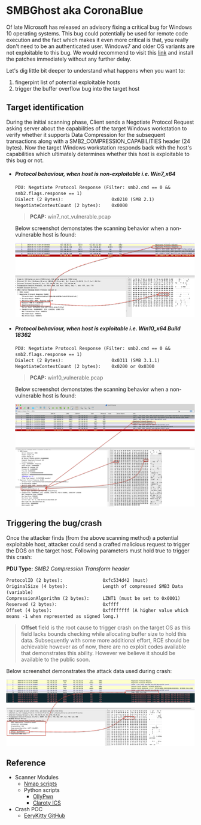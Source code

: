 # SMBGhost aka CoronaBlue

Of late Microsoft has released an advisory fixing a critical bug for Windows 10 operating systems. This bug could potentially be used for remote code execution and the fact which makes it even more critical is that, you really don't need to be an authenticated user. Windows7 and older OS variants are not exploitable to this bug. We would recommend to visit this [link](https://portal.msrc.microsoft.com/en-US/security-guidance/advisory/CVE-2020-0796) and install the patches immediately without any further delay.

Let's dig little bit deeper to understand what happens when you want to:
1. fingerpint list of potential exploitable hosts
2. trigger the buffer overflow bug into the target host


## Target identification

During the initial scanning phase, Client sends a Negotiate Protocol Request asking server about the capabilities of the target Windows workstation to verify whether it supports Data Compression for the subsequent transactions along with a SMB2_COMPRESSION_CAPABILITIES header (24 bytes). Now the target Windows workstation responds back with the host's capabilities which ultimately determines whether this host is exploitable to this bug or not.


* #### ***Protocol behaviour, when host is non-exploitable i.e. Win7_x64***

    ```
    PDU: Negotiate Protocol Response (Filter: smb2.cmd == 0 && smb2.flags.response == 1)
    Dialect (2 Bytes):                  0x0210 (SMB 2.1)
    NegotiateContextCount (2 bytes):    0x0000
    ```

    > **PCAP:** win7_not_vulnerable.pcap

    Below screenshot demonstates the scanning behavior when a non-vulnerable host is found:

    ![Vulnerable OS](nonvulnerable_win7.png)


* #### ***Protocol behaviour, when host is exploitable i.e. Win10_x64 Build 18362***

    ```
    PDU: Negotiate Protocol Response (Filter: smb2.cmd == 0 && smb2.flags.response == 1)
    Dialect (2 Bytes):                  0x0311 (SMB 3.1.1)
    NegotiateContextCount (2 bytes):    0x0200 or 0x0300
    ```

    > **PCAP:**  win10_vulnerable.pcap

    Below screenshot demonstates the scanning behavior when a non-vulnerable host is found:

    ![Vulnerable OS](vulnerable_win10.png)


## Triggering the bug/crash

Once the attacker finds (from the above scanning method) a potential exploitable host, attacker could send a crafted malicious request to trigger the DOS on the target host. Following parameters must hold true to trigger this crash:


**PDU Type:** *SMB2 Compression Transform header*

```
ProtocolID (2 bytes):               0xfc534d42 (must)
OriginalSize (4 bytes):             Length of compressed SMB3 Data (variable)
CompressionAlgorithm (2 bytes):     LZNT1 (must be set to 0x0001)
Reserved (2 bytes):                 0xffff
Offset (4 bytes):                   0xffffffff (A higher value which means -1 when represented as signed long.)

```

> **Offset** field is the root cause to trigger crash on the target OS as this field lacks bounds checking while allocating buffer size to hold this data. Subsequently with some more additional effort, RCE should be achievable however as of now, there are no exploit codes available that demonstrates this ability. However we believe it should be available to the public soon.

Below screenshot demonstrates the attack data used during crash:

![Win10Crash](crash_pdu.png)


## Reference
* Scanner Modules
    * [Nmap scripts](https://github.com/ClarotyICS/CVE2020-0796/tree/master/nse_script)
    * Python scripts
        * [OllyPwn](https://github.com/ollypwn/SMBGhost/blob/master/scanner.py)
        * [Claroty ICS](https://github.com/ClarotyICS/CVE2020-0796/blob/master/python_script/smbv3_compress.py)
* Crash POC
    * [EeryKitty GitHub](https://github.com/eerykitty/CVE-2020-0796-PoC)

